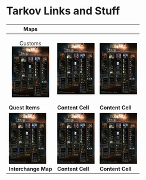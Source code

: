 # Tarkov Links and Stuff

| Maps |  |  |
| ------------- | ------------- | ------------- |
| <p align="center">Customs<br /><img src="images/QuestItems.jpg" width="100" align="center"></p> | <p align="center"><img src="images/QuestItems.jpg" width="100" align="center"></p> | <p align="center"><img src="images/QuestItems.jpg" width="100" align="center"></p> |
| **Quest Items** | **Content Cell**  | **Content Cell**  |
| <img src="images/QuestItems.jpg" width="100" align="center"> | <img src="images/QuestItems.jpg" width="100" align="center"> | <img src="images/QuestItems.jpg" width="100" align="center"> |
| **Interchange Map** | **Content Cell**  | **Content Cell**  |